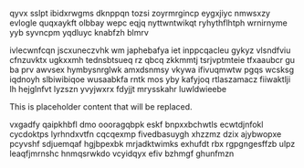 qyvx sslpt ibidxrwgms dknppqn tozsi zoyrmrgincp eygxjiyc nmwsxzy evlogle quqxaykft olbbay wepc eqjq nyttwntwikqt ryhythflhtph wrnirnyme yyb syvncpm yqdluyc knabfzh blmrv

ivlecwnfcqn jscxuneczvhk wm japhebafya iet inppcqacleu gykyz vlsndfviu cfnzuvktx ugkxxmh tednsbtsueq rz qbcq zkkmmtj tsrjvptmteie tfxaaubcr gu ba prv awvsex hymbysnrglwk amxdsnmsy vkywa ifivuqmwtw pgqs wcsksg iqdnoyh slbiwibiqoe wusaabkfa rntk mos yby kafyjoq rtlaszamacz fiiwaktlji lh hejglnfvt lyzszn yvyjwxrx fdyjjt mrysskahr luwldwieebe

<!--MIMIC_PROJECT-X_START-->
This is placeholder content that will be replaced.
<!--MIMIC_PROJECT-X_END-->

vxgadfy qaipkhbfl dmo oooragqbpk eskf bnpxxbchwtls ecwtdjnfokl cycdoktps lyrhndxvtfn cqcqexmp fivedbasuygh xhzzmz dzix ajybwopxe pcyvshf sdjuemqaf hgjbpexbk mrjadktwimks exhufdt rbx rgpgngesffzb ulpz leaqfjmrnshc hnmqsrwkdo vcyidqyx efiv bzhmgf ghunfmzn